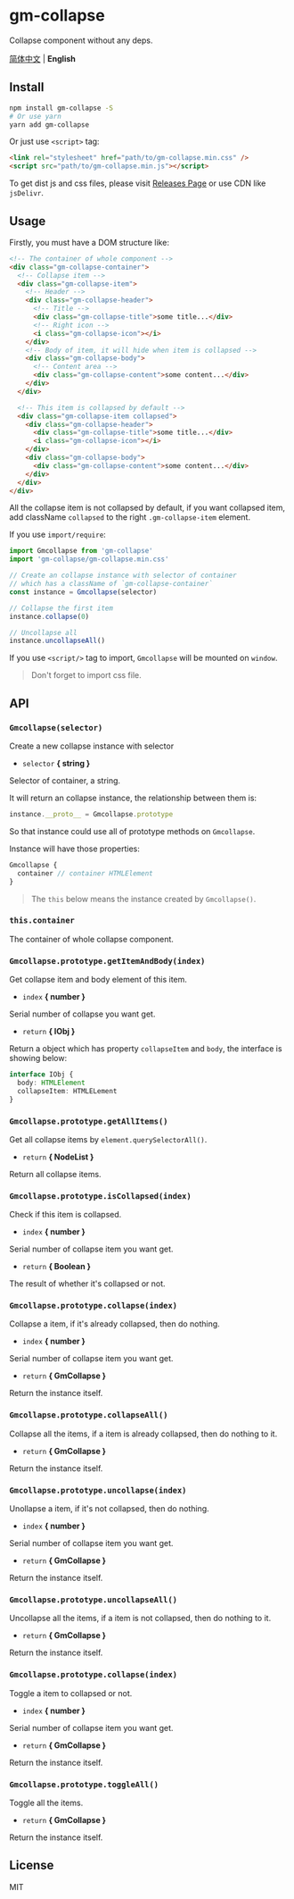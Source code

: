 # gm-collapse

Collapse component without any deps.

[简体中文](./README_zh.md) | **English**

## Install

```bash
npm install gm-collapse -S
# Or use yarn
yarn add gm-collapse
```

Or just use `<script>` tag:

```html
<link rel="stylesheet" href="path/to/gm-collapse.min.css" />
<script src="path/to/gm-collapse.min.js"></script>
```

To get dist js and css files, please visit [Releases Page](https://github.com/Gu-Miao/gm-collapse/releases) or use CDN like `jsDelivr`.

## Usage

Firstly, you must have a DOM structure like:

```html
<!-- The container of whole component -->
<div class="gm-collapse-container">
  <!-- Collapse item -->
  <div class="gm-collapse-item">
    <!-- Header -->
    <div class="gm-collapse-header">
      <!-- Title -->
      <div class="gm-collapse-title">some title...</div>
      <!-- Right icon -->
      <i class="gm-collapse-icon"></i>
    </div>
    <!-- Body of item, it will hide when item is collapsed -->
    <div class="gm-collapse-body">
      <!-- Content area -->
      <div class="gm-collapse-content">some content...</div>
    </div>
  </div>

  <!-- This item is collapsed by default -->
  <div class="gm-collapse-item collapsed">
    <div class="gm-collapse-header">
      <div class="gm-collapse-title">some title...</div>
      <i class="gm-collapse-icon"></i>
    </div>
    <div class="gm-collapse-body">
      <div class="gm-collapse-content">some content...</div>
    </div>
  </div>
</div>
```

All the collapse item is not collapsed by default, if you want collapsed item, add className `collapsed` to the right `.gm-collapse-item` element.

If you use `import/require`:

```js
import Gmcollapse from 'gm-collapse'
import 'gm-collapse/gm-collapse.min.css'

// Create an collapse instance with selector of container
// which has a className of `gm-collapse-container`
const instance = Gmcollapse(selector)

// Collapse the first item
instance.collapse(0)

// Uncollapse all
instance.uncollapseAll()
```

If you use `<script/>` tag to import, `Gmcollapse` will be mounted on `window`.

> Don't forget to import css file.

## API

### `Gmcollapse(selector)`

Create a new collapse instance with selector

- `selector` **{ string }**

Selector of container, a string.

It will return an collapse instance, the relationship between them is:

```js
instance.__proto__ = Gmcollapse.prototype
```

So that instance could use all of prototype methods on `Gmcollapse`.

Instance will have those properties:

```js
Gmcollapse {
  container // container HTMLElement
}
```

> The `this` below means the instance created by `Gmcollapse()`.

### `this.container`

The container of whole collapse component.

### `Gmcollapse.prototype.getItemAndBody(index)`

Get collapse item and body element of this item.

- `index` **{ number }**

Serial number of collapse you want get.

- `return` **{ IObj }**

Return a object which has property `collapseItem` and `body`, the interface is showing below:

```ts
interface IObj {
  body: HTMLElement
  collapseItem: HTMLELement
}
```

### `Gmcollapse.prototype.getAllItems()`

Get all collapse items by `element.querySelectorAll()`.

- `return` **{ NodeList }**

Return all collapse items.

### `Gmcollapse.prototype.isCollapsed(index)`

Check if this item is collapsed.

- `index` **{ number }**

Serial number of collapse item you want get.

- `return` **{ Boolean }**

The result of whether it's collapsed or not.

### `Gmcollapse.prototype.collapse(index)`

Collapse a item, if it's already collapsed, then do nothing.

- `index` **{ number }**

Serial number of collapse item you want get.

- `return` **{ GmCollapse }**

Return the instance itself.

### `Gmcollapse.prototype.collapseAll()`

Collapse all the items, if a item is already collapsed, then do nothing to it.

- `return` **{ GmCollapse }**

Return the instance itself.

### `Gmcollapse.prototype.uncollapse(index)`

Unollapse a item, if it's not collapsed, then do nothing.

- `index` **{ number }**

Serial number of collapse item you want get.

- `return` **{ GmCollapse }**

Return the instance itself.

### `Gmcollapse.prototype.uncollapseAll()`

Uncollapse all the items, if a item is not collapsed, then do nothing to it.

- `return` **{ GmCollapse }**

Return the instance itself.

### `Gmcollapse.prototype.collapse(index)`

Toggle a item to collapsed or not.

- `index` **{ number }**

Serial number of collapse item you want get.

- `return` **{ GmCollapse }**

Return the instance itself.

### `Gmcollapse.prototype.toggleAll()`

Toggle all the items.

- `return` **{ GmCollapse }**

Return the instance itself.

## License

MIT
